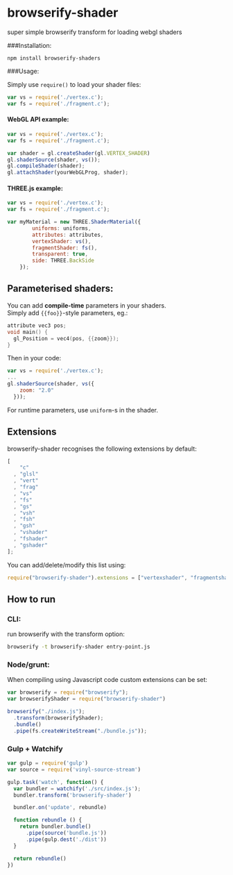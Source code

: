 browserify-shader
=================

super simple browserify transform for loading webgl shaders

###Installation:

`npm install browserify-shaders`

###Usage:

Simply use `require()` to load your shader files:

```javascript
var vs = require('./vertex.c');
var fs = require('./fragment.c');
```

#### WebGL API example:
```javascript
var vs = require('./vertex.c');
var fs = require('./fragment.c');

var shader = gl.createShader(gl.VERTEX_SHADER)
gl.shaderSource(shader, vs()); 
gl.compileShader(shader);
gl.attachShader(yourWebGLProg, shader);
```

#### THREE.js example:
```javascript
var vs = require('./vertex.c');
var fs = require('./fragment.c');

var myMaterial = new THREE.ShaderMaterial({
        uniforms: uniforms,
        attributes: attributes,
        vertexShader: vs(),
        fragmentShader: fs(),
        transparent: true,
        side: THREE.BackSide
    });
```

## Parameterised shaders:
You can add **compile-time** parameters in your shaders.
<br />Simply add `{{foo}}`-style parameters, eg.:
```c
attribute vec3 pos;
void main() {
  gl_Position = vec4(pos, {{zoom}});
}
```
Then in your code:
```javascript
var vs = require('./vertex.c');
...
gl.shaderSource(shader, vs({
    zoom: "2.0"
  })); 
```
For runtime parameters, use `uniform`-s in the shader.

## Extensions
browserify-shader recognises the following extensions by default:
```javascript
[
    "c"
  , "glsl"
  , "vert"
  , "frag"
  , "vs"
  , "fs"
  , "gs"
  , "vsh"
  , "fsh"
  , "gsh"
  , "vshader"
  , "fshader"
  , "gshader"
];
```
You can add/delete/modify this list using:
```javascript
require("browserify-shader").extensions = ["vertexshader", "fragmentshader", "c"]
```

## How to run 

### CLI:
run browserify with the transform option:
```bash
browserify -t browserify-shader entry-point.js
```

### Node/grunt:
When compiling using Javascript code custom extensions can be set:
```javascript
var browserify = require("browserify");
var browserifyShader = require("browserify-shader")

browserify("./index.js");
  .transform(browserifyShader);
  .bundle()
  .pipe(fs.createWriteStream("./bundle.js"));
```

### Gulp + Watchify
```javascript
var gulp = require('gulp')
var source = require('vinyl-source-stream')

gulp.task('watch', function() {
  var bundler = watchify('./src/index.js');
  bundler.transform('browserify-shader') 

  bundler.on('update', rebundle)

  function rebundle () {
    return bundler.bundle()
      .pipe(source('bundle.js'))
      .pipe(gulp.dest('./dist'))
  }

  return rebundle()
})
```
